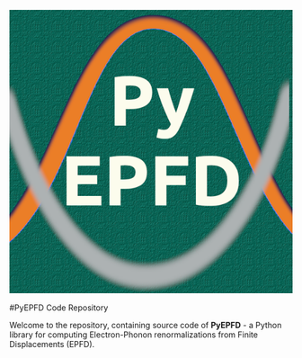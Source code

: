 ![image](docs/source/pyepfd_logo.png)

#PyEPFD Code Repository

Welcome to the repository, containing source code of **PyEPFD** - a Python library for computing Electron-Phonon renormalizations from Finite Displacements (EPFD).

